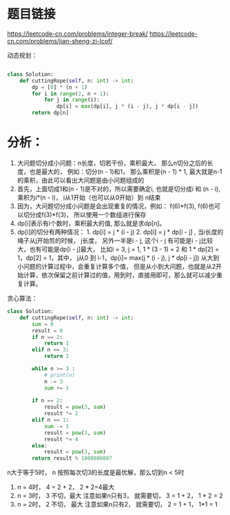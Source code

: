 # 题目链接
https://leetcode-cn.com/problems/integer-break/
https://leetcode-cn.com/problems/jian-sheng-zi-lcof/


动态规划：
```python

class Solution:
    def cuttingRope(self, n: int) -> int:
        dp = [0] * (n + 1)
        for i in range(2, n + 1):
            for j in range(i):
                dp[i] = max(dp[i], j * (i - j), j * dp[i - j])
        return dp[n]
```
# 分析：
1. 大问题切分成小问题：n长度，切若干份，乘积最大， 那么n切分之后的长度，也是最大的， 例如：切分(n - 1)和1， 那么乘积是(n - 1) * 1, 最大就是n-1的乘积，由此可以看出大问题是由小问题组成的
2. 首先，上面切成1和(n - 1)是不对的，所以需要确定i, 也就是切分成i 和 (n - i), 乘积为i*(n - i)， i从1开始（也可以从0开始）到 n结束
3. 因为，大问题切分成小问题是会出现重复的情况，例如： f(6)*f(3), f(6)也可以切分成f(3)*f(3)， 所以使用一个数组进行保存
4. dp[i]表示有i个数时，乘积最大的值, 那么就是求dp[n]。
5. dp[i]的切分有两种情况： 1. dp[i] = j * (i - j) 2. dp[i] = j * dp[i - j] , 当i长度的绳子从j开始剪的时候， j长度， 另外一半是i - j, 这个i - j 有可能是i - j比较大，也有可能是dp[i - j]最大， 比如i = 3, j = 1, 1 * (3 - 1) = 2 和 1 * dp[2] = 1，dp[2] = 1，其中， j从0 到 i-1，dp[i]= max(j * (i - j), j * dp[i - j])
从大到小问题的计算过程中，会重复计算多个值， 但是从小到大问题，也就是从2开始计算，依次保留之前计算过的值，用到时，直接用即可，那么就可以减少重复计算。


贪心算法：
```python
class Solution:
    def cuttingRope(self, n: int) -> int:
        sum = 0
        result = 0
        if n == 2:
            return 1
        elif n == 3:
            return 2

        while n >= 3 :
            # print(n)
            n -= 3
            sum += 1
        
        if n == 2:
            result = pow(3, sum)
            result *= 2
        elif n == 1:
            sum -= 1
            result = pow(3, sum)
            result *= 4
        else:
            result = pow(3, sum)
        return result % 1000000007
```
n大于等于5时， n 按照每次切3的长度是最优解，那么切到n < 5时
1. n = 4时， 4 = 2 + 2， 2 * 2=4最大
2. n = 3时， 3 不切，最大 注意如果n只有3， 就需要切， 3 = 1 + 2， 1 * 2 = 2
3. n = 2时， 2 不切， 最大 注意如果n只有2， 就需要切， 2 = 1 + 1， 1*1 = 1

